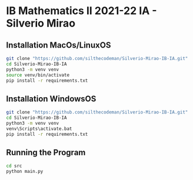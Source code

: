 # IB Mathematics II 2021-22 IA - Silverio Mirao 

## Installation MacOs/LinuxOS
```bash
git clone "https://github.com/silthecodeman/Silverio-Mirao-IB-IA.git"
cd Silverio-Mirao-IB-IA
python3 -m venv venv
source venv/bin/activate
pip install -r requirements.txt
```

## Installation WindowsOS
```bash
git clone "https://github.com/silthecodeman/Silverio-Mirao-IB-IA.git"
cd Silverio-Mirao-IB-IA
python3 -m venv venv
venv\Scripts\activate.bat
pip install -r requirements.txt
```

## Running the Program 
```bash
cd src
python main.py
```
